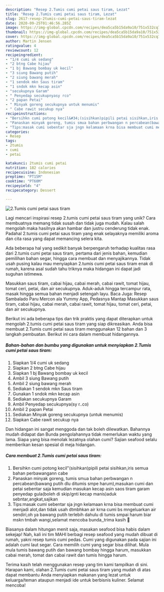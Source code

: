```yaml
---
description: "Resep 2.Tumis cumi petai saus tiram, Lezat"
title: "Resep 2.Tumis cumi petai saus tiram, Lezat"
slug: 2617-resep-2tumis-cumi-petai-saus-tiram-lezat
date: 2020-09-25T01:46:56.285Z
image: https://img-global.cpcdn.com/recipes/dea5ca5b15da9a10/751x532cq70/2tumis-cumi-petai-saus-tiram-foto-resep-utama.jpg
thumbnail: https://img-global.cpcdn.com/recipes/dea5ca5b15da9a10/751x532cq70/2tumis-cumi-petai-saus-tiram-foto-resep-utama.jpg
cover: https://img-global.cpcdn.com/recipes/dea5ca5b15da9a10/751x532cq70/2tumis-cumi-petai-saus-tiram-foto-resep-utama.jpg
author: Martin Jensen
ratingvalue: 4
reviewcount: 12
recipeingredient:
- "1/4 cumi uk sedang"
- "2 btng Cabe hijau"
- "1 bj Bawang bombay uk kecil"
- "3 siung Bawang putih"
- "2 siung bawang merah"
- "1 sendok mkn Saus tiram"
- "1 sndok mkn kecap asin"
- "secukupnya Garam"
- " Penyedap secukupnyasy rco"
- "2 papan Petai"
- " Minyak goreng secukupnya untuk menumis"
- " Cabe rawit secukup nya"
recipeinstructions:
- "Bersihkn cumi potong kecil&#34;(sisihkan)pipili petai sisihkan,iris semua bahan perbawangann cabe"
- "Panaskan minyak goreng, tumis smua bahan perbwangan n percabean(bawang putih dlu ditumis smpe harum),masukan cumi dan petai sebentar saja kemudian masukan kecap asin saos tiram garam penyedap gula(boleh di skip/gnti kecap manis)aduk sebntar,angkat,sajikan"
- "Tips:masak cumi sebentar sja jngn kelamaan krna bisa membuat cumi menjadi alot,dan tidak usah dtmbhkan air krna cumi bs mngeluarkan air sendiri,oh ya bawang putih terlebih dahulu di tumis smpai harum biar mskn tmbah wangi,selamat mencoba bunda,,trima kasih 🙏"
categories:
- Resep
tags:
- 2tumis
- cumi
- petai

katakunci: 2tumis cumi petai 
nutrition: 182 calories
recipecuisine: Indonesian
preptime: "PT15M"
cooktime: "PT60M"
recipeyield: "4"
recipecategory: Dessert

---
```



![2.Tumis cumi petai saus tiram](https://img-global.cpcdn.com/recipes/dea5ca5b15da9a10/751x532cq70/2tumis-cumi-petai-saus-tiram-foto-resep-utama.jpg)

Lagi mencari inspirasi resep 2.tumis cumi petai saus tiram yang unik? Cara membuatnya memang tidak susah dan tidak juga mudah. Kalau salah mengolah maka hasilnya akan hambar dan justru cenderung tidak enak. Padahal 2.tumis cumi petai saus tiram yang enak selayaknya memiliki aroma dan cita rasa yang dapat memancing selera kita.

Ada beberapa hal yang sedikit banyak berpengaruh terhadap kualitas rasa dari 2.tumis cumi petai saus tiram, pertama dari jenis bahan, kemudian pemilihan bahan segar, hingga cara membuat dan menyajikannya. Tidak usah pusing kalau mau menyiapkan 2.tumis cumi petai saus tiram enak di rumah, karena asal sudah tahu triknya maka hidangan ini dapat jadi suguhan istimewa.

Masukkan saus tiram, cabai hijau, cabai merah, cabai rawit, tomat hijau, tomat ceri, petai, dan air secukupnya. Aduk-aduk hingga tercampur rata, masak hingga semua bahan menjadi setengah layu. Baca Juga: Resep Sambalado Paru Mercon ala Yummy App, Pedasnya Mantap Masukkan saus tiram, cabai hijau, cabai merah, cabai rawit, tomat hijau, tomat ceri, petai, dan air secukupnya.


Berikut ini ada beberapa tips dan trik praktis yang dapat diterapkan untuk mengolah 2.tumis cumi petai saus tiram yang siap dikreasikan. Anda bisa membuat 2.Tumis cumi petai saus tiram menggunakan 12 bahan dan 3 langkah pembuatan. Berikut ini cara dalam membuat hidangannya.

<!--inarticleads1-->

##### Bahan-bahan dan bumbu yang digunakan untuk menyiapkan 2.Tumis cumi petai saus tiram:

1. Siapkan 1/4 cumi uk sedang
1. Siapkan 2 btng Cabe hijau
1. Siapkan 1 bj Bawang bombay uk kecil
1. Ambil 3 siung Bawang putih
1. Ambil 2 siung bawang merah
1. Sediakan 1 sendok mkn Saus tiram
1. Gunakan 1 sndok mkn kecap asin
1. Sediakan secukupnya Garam
1. Ambil  Penyedap secukupnya(sy r..co)
1. Ambil 2 papan Petai
1. Sediakan  Minyak goreng secukupnya (untuk menumis)
1. Siapkan  Cabe rawit secukup nya


Dan hidangan ini sangat menggoda dan tak boleh dilewatkan. Bahannya mudah didapat dan Bunda pengolahannya tidak memerlukan waktu yang lama. Siapa yang bisa menolak lezatnya olahan cumi? Sajian seafood selalu memberikan kesan spesial di meja hidangan. 

<!--inarticleads2-->

##### Cara membuat 2.Tumis cumi petai saus tiram:

1. Bersihkn cumi potong kecil&#34;(sisihkan)pipili petai sisihkan,iris semua bahan perbawangann cabe
1. Panaskan minyak goreng, tumis smua bahan perbwangan n percabean(bawang putih dlu ditumis smpe harum),masukan cumi dan petai sebentar saja kemudian masukan kecap asin saos tiram garam penyedap gula(boleh di skip/gnti kecap manis)aduk sebntar,angkat,sajikan
1. Tips:masak cumi sebentar sja jngn kelamaan krna bisa membuat cumi menjadi alot,dan tidak usah dtmbhkan air krna cumi bs mngeluarkan air sendiri,oh ya bawang putih terlebih dahulu di tumis smpai harum biar mskn tmbah wangi,selamat mencoba bunda,,trima kasih 🙏


Biasanya dalam hitungan menit saja, masakan seafood bisa habis dalam sekejap! Nah, kali ini tim MAHI berbagi resep seafood yang mudah dibuat di rumah, yakni resep tumis cumi pedas. Cumi yang digunakan pada sajian ini adalah cumi laut segar. Cara memilih cumi yang segar bisa dilihat. Mula mula tumis bawang putih dan bawang bombay hingga harum, masukkan cabai merah, tomat dan cabai rawit dan tumis hingga harum. 

Terima kasih telah menggunakan resep yang tim kami tampilkan di sini. Harapan kami, olahan 2.Tumis cumi petai saus tiram yang mudah di atas dapat membantu Anda menyiapkan makanan yang lezat untuk keluarga/teman ataupun menjadi ide untuk berbisnis kuliner. Selamat mencoba!
